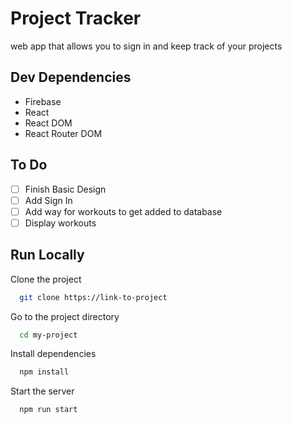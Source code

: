 # Project Tracker

web app that allows you to sign in and keep track of your projects


## Dev Dependencies
- Firebase
- React
- React DOM
- React Router DOM
## To Do
- [ ]  Finish Basic Design
- [ ]  Add Sign In
- [ ]  Add way for workouts to get added to database
- [ ]  Display workouts 

## Run Locally

Clone the project

```bash
  git clone https://link-to-project
```

Go to the project directory

```bash
  cd my-project
```

Install dependencies

```bash
  npm install
```

Start the server

```bash
  npm run start
``` 

